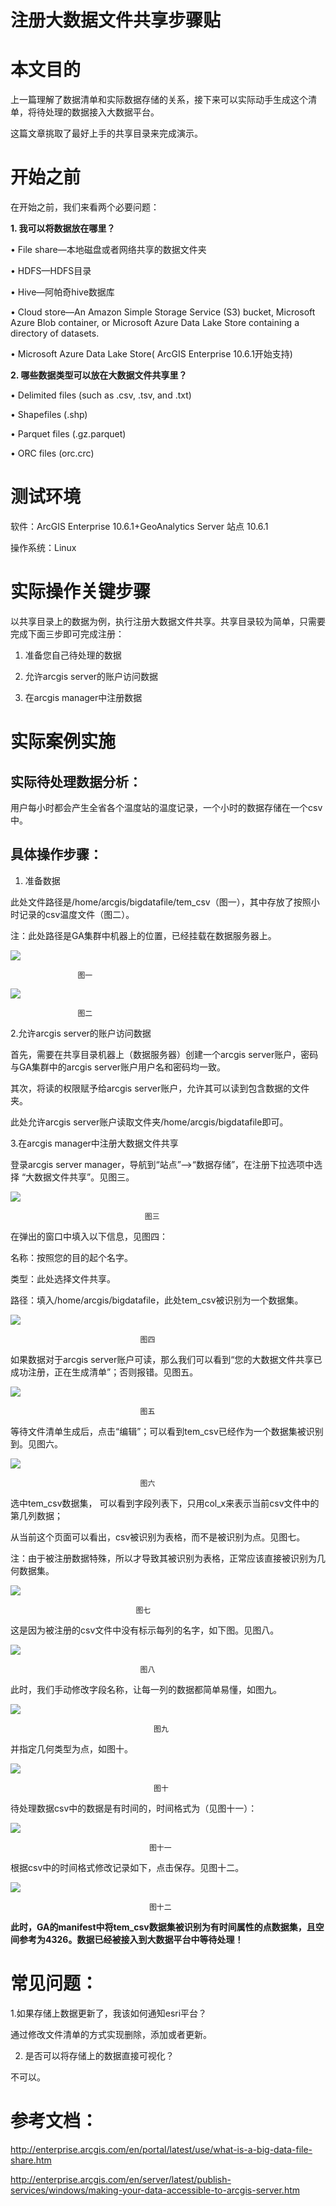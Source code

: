 # 注册大数据文件共享步骤贴 #

# 本文目的 #
上一篇理解了数据清单和实际数据存储的关系，接下来可以实际动手生成这个清单，将待处理的数据接入大数据平台。

这篇文章挑取了最好上手的共享目录来完成演示。


# 开始之前 #

在开始之前，我们来看两个必要问题：

**1.	我可以将数据放在哪里？**

•	File share—本地磁盘或者网络共享的数据文件夹

•	HDFS—HDFS目录

•	Hive—阿帕奇hive数据库

•	Cloud store—An Amazon Simple Storage Service (S3) bucket, Microsoft Azure Blob container, or Microsoft Azure Data Lake Store containing a directory of datasets.

•	Microsoft Azure Data Lake Store( ArcGIS Enterprise 10.6.1开始支持)

**2.	哪些数据类型可以放在大数据文件共享里？**

•	Delimited files (such as .csv, .tsv, and .txt)

•	Shapefiles (.shp)

•	Parquet files (.gz.parquet)

•	ORC files (orc.crc)


# 测试环境 #

软件：ArcGIS Enterprise 10.6.1+GeoAnalytics Server 站点 10.6.1

操作系统：Linux

# 实际操作关键步骤 #

以共享目录上的数据为例，执行注册大数据文件共享。共享目录较为简单，只需要完成下面三步即可完成注册：

1.	准备您自己待处理的数据

2.	允许arcgis server的账户访问数据

3.	在arcgis manager中注册数据


# 实际案例实施 #

## 实际待处理数据分析： ##

用户每小时都会产生全省各个温度站的温度记录，一个小时的数据存储在一个csv中。


## 具体操作步骤： ##

1.	准备数据

此处文件路径是/home/arcgis/bigdatafile/tem_csv（图一），其中存放了按照小时记录的csv温度文件（图二）。


注：此处路径是GA集群中机器上的位置，已经挂载在数据服务器上。


![](https://i.imgur.com/gzz5y4i.png)
 
                   图一

![](https://i.imgur.com/InmSNVv.png)
 
                   图二



2.允许arcgis server的账户访问数据

首先，需要在共享目录机器上（数据服务器）创建一个arcgis server账户，密码与GA集群中的arcgis server账户用户名和密码均一致。

其次，将读的权限赋予给arcgis server账户，允许其可以读到包含数据的文件夹。


此处允许arcgis server账户读取文件夹/home/arcgis/bigdatafile即可。





3.在arcgis manager中注册大数据文件共享

登录arcgis server manager，导航到“站点”—>“数据存储”，在注册下拉选项中选择 “大数据文件共享”。见图三。


![](https://i.imgur.com/3C3JTSw.png)
 
                                  图三


在弹出的窗口中填入以下信息，见图四：


名称：按照您的目的起个名字。

类型：此处选择文件共享。

路径：填入/home/arcgis/bigdatafile，此处tem_csv被识别为一个数据集。


![](https://i.imgur.com/wIBs5Rc.png)

 
                                 图四


如果数据对于arcgis server账户可读，那么我们可以看到“您的大数据文件共享已成功注册，正在生成清单”；否则报错。见图五。

![](https://i.imgur.com/8INwkzJ.png)
 
                                 图五

等待文件清单生成后，点击“编辑”；可以看到tem_csv已经作为一个数据集被识别到。见图六。


![](https://i.imgur.com/9Mp1iSM.png)
 
                                 图六

选中tem_csv数据集， 可以看到字段列表下，只用col_x来表示当前csv文件中的第几列数据；

从当前这个页面可以看出，csv被识别为表格，而不是被识别为点。见图七。

注：由于被注册数据特殊，所以才导致其被识别为表格，正常应该直接被识别为几何数据集。
 

![](https://i.imgur.com/xp9JSzv.png)

                                图七


这是因为被注册的csv文件中没有标示每列的名字，如下图。见图八。 


![](https://i.imgur.com/MbKboPP.png)

                                 图八




此时，我们手动修改字段名称，让每一列的数据都简单易懂，如图九。

![](https://i.imgur.com/OYJEZu0.png)

 
                                    图九



并指定几何类型为点，如图十。

![](https://i.imgur.com/N68yMnR.png)

 
                                    图十


待处理数据csv中的数据是有时间的，时间格式为（见图十一）：


![](https://i.imgur.com/SWU8gPk.png)

 
                                   图十一


根据csv中的时间格式修改记录如下，点击保存。见图十二。


![](https://i.imgur.com/U1Uol4z.png)

 
                                   图十二



**此时，GA的manifest中将tem_csv数据集被识别为有时间属性的点数据集，且空间参考为4326。数据已经被接入到大数据平台中等待处理！**








# 常见问题： #

1.如果存储上数据更新了，我该如何通知esri平台？

通过修改文件清单的方式实现删除，添加或者更新。

2. 是否可以将存储上的数据直接可视化？

不可以。



# 参考文档： #

http://enterprise.arcgis.com/en/portal/latest/use/what-is-a-big-data-file-share.htm

http://enterprise.arcgis.com/en/server/latest/publish-services/windows/making-your-data-accessible-to-arcgis-server.htm

